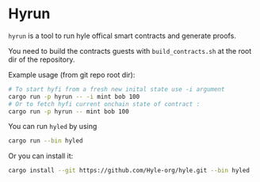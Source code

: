 # Hyrun

`hyrun` is a tool to run hyle offical smart contracts and generate proofs.

You need to build the contracts guests with `build_contracts.sh` at the root dir of the repository.

Example usage (from git repo root dir):

```sh
# To start hyfi from a fresh new inital state use -i argument
cargo run -p hyrun -- -i mint bob 100
# Or to fetch hyfi current onchain state of contract :
cargo run -p hyrun -- mint bob 100
```

You can run `hyled` by using 
```sh 
cargo run --bin hyled 
```

Or you can install it:
```sh
cargo install --git https://github.com/Hyle-org/hyle.git --bin hyled
```
